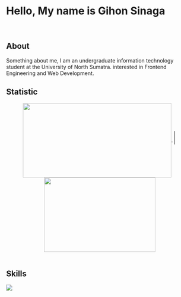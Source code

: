 <div align=start> <h1>Hello, My name is Gihon Sinaga</h1> </div>

<br>

## About 

 Something about me, I am an undergraduate information technology student at the University of North Sumatra. interested in Frontend Engineering and Web Development.


## Statistic
<div align=center>
<a href="https://github.com/gihonsinaga">
  <img height=200 width=400 align="center" src="https://github-readme-stats.vercel.app/api?username=gihonsinaga&rank_icon=github&bg_color=000000&text_color=FFFFFF" />
</a>
<span style="font-size: 30px; color: #808080;">|</span>
<a href="https://github.com/gihonsinaga">
  <img height=200 width=300 align="center" src="https://github-readme-stats.vercel.app/api/top-langs?username=gihonsinaga&layout=compact&langs_count=8&card_width=320&bg_color=000000&text_color=FFFFFF" />
</a>
</div><br>

## Skills


<p align="start">
  <a href="https://skillicons.dev">
    <img src="https://skillicons.dev/icons?perline=10&i=react,vite,javascript,html,css,nodejs,tailwind,postman,github,figma" />
  </a>
</p>
<br>
